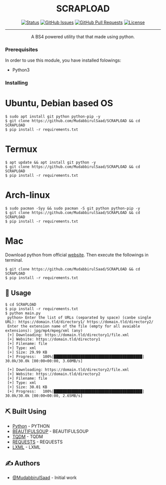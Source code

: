 <h1 align="center">SCRAPLOAD</h1>

<div align="center">

[![Status](https://img.shields.io/badge/status-active-success.svg)]()
[![GitHub Issues](https://img.shields.io/github/issues/MudabbirulSaad/SCRAPLOAD.svg)](https://github.com/MudabbirulSaad/SCRAPLOAD/issues)
[![GitHub Pull Requests](https://img.shields.io/github/issues-pr/MudabbirulSaad/SCRAPLOAD.svg)](https://github.com/MudabbirulSaad/SCRAPLOAD/pulls)
[![License](https://img.shields.io/badge/license-MIT-blue.svg)](/LICENSE)

</div>

---

<p align="center"> A BS4 powered utility that that made using python.
    <br> 
</p>

### Prerequisites

In order to use this module, you have installed folowings:

- Python3

### Installing

# Ubuntu, Debian based OS

```
$ sudo apt install git python python-pip -y
$ git clone https://github.com/MudabbirulSaad/SCRAPLOAD && cd SCRAPLOAD
$ pip install -r requirements.txt
```

# Termux

```
$ apt update && apt install git python -y
$ git clone https://github.com/MudabbirulSaad/SCRAPLOAD && cd SCRAPLOAD
$ pip install -r requirements.txt
```

# Arch-linux

```
$ sudo pacman -Syy && sudo pacman -S git python python-pip -y
$ git clone https://github.com/MudabbirulSaad/SCRAPLOAD && cd SCRAPLOAD
$ pip install -r requirements.txt
```

# Mac

Download python from official [website](https://www.python.org/downloads/). Then execute the followings in terminal.

```
$ git clone https://github.com/MudabbirulSaad/SCRAPLOAD && cd SCRAPLOAD
$ pip install -r requirements.txt
```


## 🎈 Usage <a name="usage"></a>

```
$ cd SCRAPLOAD
$ pip install -r requirements.txt
$ python main.py
 python> Enter the list of URLs (separated by space) (canbe single URL): https://domain.tld/directory1/ https://domain.tld/directory2/
 Enter the extension name of the file (empty for all avaiable extensions): jpg/mp4/mpeg/xml (any)
 [+] Downloading: https://domain.tld/directory1/file.xml
 [+] Website: https://domain.tld/directory1
 [+] Filename: file
 [+] Type: xml
 [+] Size: 29.99 KB
 [+] Progress:   100%|████████████████████████████████████████| 30.0k/30.0k [00:00<00:00, 3.60MB/s]

 [+] Downloading: https://domain.tld/directory2/file.xml
 [+] Website: https://domain.tld/directory2
 [+] Filename: file
 [+] Type: xml
 [+] Size: 30.01 KB
 [+] Progress:   100%|████████████████████████████████████████| 30.0k/30.0k [00:00<00:00, 2.65MB/s]
```


## ⛏️ Built Using <a name = "built_using"></a>

- [Python](https://www.python.org/) - PYTHON
- [BEAUTIFULSOUP](https://www.crummy.com/software/BeautifulSoup/) - BEAUTIFULSOUP
- [TQDM](https://tqdm.github.io/) - TQDM
- [REQUESTS](https://requests.readthedocs.io/en/latest/) - REQUESTS
- [LXML](https://lxml.de/) - LXML

## ✍️ Authors <a name = "authors"></a>

- [@MudabbirulSaad](https://github.com/MudabbirulSaad) - Initial work